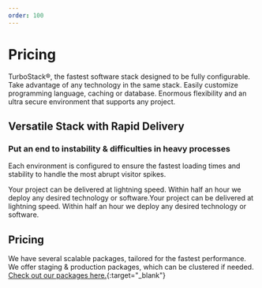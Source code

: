 ```yaml
---
order: 100
---
```


# Pricing
TurboStack®, the fastest software stack designed to be fully configurable. Take advantage of any technology in the same stack. Easily customize programming language, caching or database. Enormous flexibility and an ultra secure environment that supports any project.

## Versatile Stack with Rapid Delivery
### Put an end to instability & difficulties in heavy processes
Each environment is configured to ensure the fastest loading times and stability to handle the most abrupt visitor spikes.

Your project can be delivered at lightning speed. Within half an hour we deploy any desired technology or software.Your project can be delivered at lightning speed. Within half an hour we deploy any desired technology or software.

## Pricing
We have several scalable packages, tailored for the fastest performance. We offer staging & production packages, which can be clustered if needed. [Check out our packages here.](https://www.hosted-power.com/en/turbostack#our-packages){:target="_blank"}

